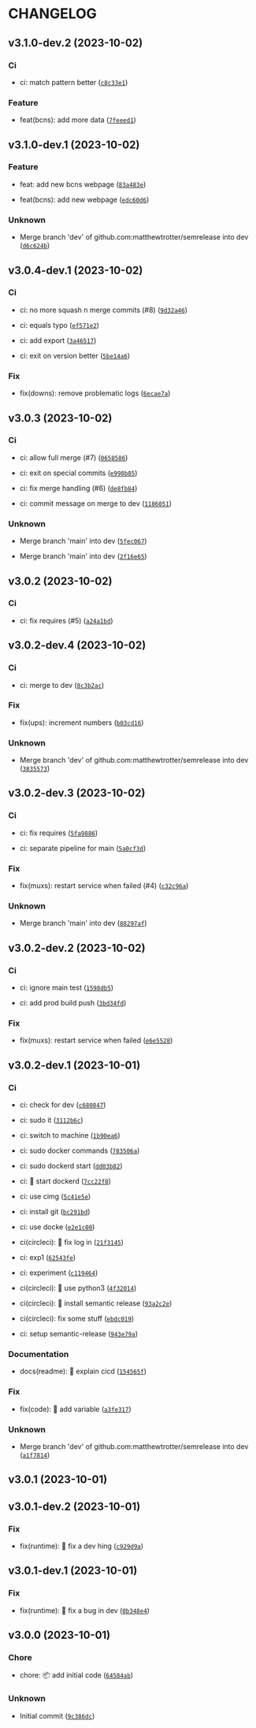 # CHANGELOG



## v3.1.0-dev.2 (2023-10-02)

### Ci

* ci: match pattern better ([`c8c33e1`](https://github.com/matthewtrotter/semrelease/commit/c8c33e19b3370127f649b7e26266baf553192919))

### Feature

* feat(bcns): add more data ([`7feeed1`](https://github.com/matthewtrotter/semrelease/commit/7feeed11f09c0e1c0cc44c80a3126f3333003dc1))


## v3.1.0-dev.1 (2023-10-02)

### Feature

* feat: add new bcns webpage ([`83a483e`](https://github.com/matthewtrotter/semrelease/commit/83a483e1b08e7379f318353006e559c222c46c18))

* feat(bcns): add new webpage ([`edc60d6`](https://github.com/matthewtrotter/semrelease/commit/edc60d691cede9a9ab06c3888926fd843035d883))

### Unknown

* Merge branch &#39;dev&#39; of github.com:matthewtrotter/semrelease into dev ([`d6c624b`](https://github.com/matthewtrotter/semrelease/commit/d6c624bbbfbb03cf65f848d7f2627e6b86fcf3ec))


## v3.0.4-dev.1 (2023-10-02)

### Ci

* ci: no more squash n merge commits (#8) ([`9d32a46`](https://github.com/matthewtrotter/semrelease/commit/9d32a464183318307e2f8f5f8143ff1a7798ba1d))

* ci: equals typo ([`ef571e2`](https://github.com/matthewtrotter/semrelease/commit/ef571e24dfcb4a44f59a197594d8dc273742e3d6))

* ci: add export ([`3a46517`](https://github.com/matthewtrotter/semrelease/commit/3a46517187c48b73730362047f9b4e6141f2db34))

* ci: exit on version better ([`5be14a6`](https://github.com/matthewtrotter/semrelease/commit/5be14a64118aac4729ca945aa9814324b0093c59))

### Fix

* fix(downs): remove problematic logs ([`6ecae7a`](https://github.com/matthewtrotter/semrelease/commit/6ecae7aecdd1c544f7c46e034e304cc5e1371f44))


## v3.0.3 (2023-10-02)

### Ci

* ci: allow full merge (#7) ([`0658586`](https://github.com/matthewtrotter/semrelease/commit/06585864c51b0af7c90abf1c953f33f4345ffacd))

* ci: exit on special commits ([`e998b85`](https://github.com/matthewtrotter/semrelease/commit/e998b8577ae8941ef94bb69a6f8d8f83f4b72eae))

* ci: fix merge handling (#6) ([`de8fb84`](https://github.com/matthewtrotter/semrelease/commit/de8fb8418b6b3d466d2e0b88418277d6b1e0ddef))

* ci: commit message on merge to dev ([`1186051`](https://github.com/matthewtrotter/semrelease/commit/1186051bbbced88742d39708be7784b6c88e53e9))

### Unknown

* Merge branch &#39;main&#39; into dev ([`5fec067`](https://github.com/matthewtrotter/semrelease/commit/5fec067a4de33493ff22dc80ea612ade97cec1d9))

* Merge branch &#39;main&#39; into dev ([`2f16e65`](https://github.com/matthewtrotter/semrelease/commit/2f16e6597ba57602236b1c1f2277177de1ce022d))


## v3.0.2 (2023-10-02)

### Ci

* ci: fix requires (#5) ([`a24a1bd`](https://github.com/matthewtrotter/semrelease/commit/a24a1bd1de562dbceaf4bc3ee9809de451b3b77f))


## v3.0.2-dev.4 (2023-10-02)

### Ci

* ci: merge to dev ([`8c3b2ac`](https://github.com/matthewtrotter/semrelease/commit/8c3b2acae3a51a340d249800b5cb86e962ef3994))

### Fix

* fix(ups): increment numbers ([`b03cd16`](https://github.com/matthewtrotter/semrelease/commit/b03cd165a4dbc4013fa67bd97742b811b7d71d8c))

### Unknown

* Merge branch &#39;dev&#39; of github.com:matthewtrotter/semrelease into dev ([`3835573`](https://github.com/matthewtrotter/semrelease/commit/38355732a438ae90c41760435ba62fdeb81be144))


## v3.0.2-dev.3 (2023-10-02)

### Ci

* ci: fix requires ([`5fa9886`](https://github.com/matthewtrotter/semrelease/commit/5fa98867d8f26d65164006393ddc3121a20ddb8e))

* ci: separate pipeline for main ([`5a0cf3d`](https://github.com/matthewtrotter/semrelease/commit/5a0cf3d0e55b4518c02dd737eccf9647372676db))

### Fix

* fix(muxs): restart service when failed (#4) ([`c32c96a`](https://github.com/matthewtrotter/semrelease/commit/c32c96a85555b3e9a1b809a58c4f40497112982b))

### Unknown

* Merge branch &#39;main&#39; into dev ([`88297af`](https://github.com/matthewtrotter/semrelease/commit/88297afd4c6be18f61e827b67c4c781af5e20bcd))


## v3.0.2-dev.2 (2023-10-02)

### Ci

* ci: ignore main test ([`1598db5`](https://github.com/matthewtrotter/semrelease/commit/1598db5483ba7e8ffc690056c8c1be5254b2c012))

* ci: add prod build push ([`3bd34fd`](https://github.com/matthewtrotter/semrelease/commit/3bd34fd5f2f3a645dcfa39a20ef1543006f5b285))

### Fix

* fix(muxs): restart service when failed ([`e6e5528`](https://github.com/matthewtrotter/semrelease/commit/e6e552820642f739b1362ebe9080f499449837d3))


## v3.0.2-dev.1 (2023-10-01)

### Ci

* ci: check for dev ([`c680847`](https://github.com/matthewtrotter/semrelease/commit/c6808479347793b8d2dcb86d1e77124fcc897af9))

* ci: sudo it ([`3112b6c`](https://github.com/matthewtrotter/semrelease/commit/3112b6c97b3f2e7620e89cae150df56fa8452930))

* ci: switch to machine ([`1b90ea6`](https://github.com/matthewtrotter/semrelease/commit/1b90ea67941f0f2a5de416dfeac44b9926c4cb14))

* ci: sudo docker commands ([`783506a`](https://github.com/matthewtrotter/semrelease/commit/783506a679e808002ce3f7d746f3c77102c37135))

* ci: sudo dockerd start ([`dd03b82`](https://github.com/matthewtrotter/semrelease/commit/dd03b82f7616a277c1eb33e5eb9560ba5141e853))

* ci: 💚 start dockerd ([`7cc22f8`](https://github.com/matthewtrotter/semrelease/commit/7cc22f8c12a40cad232a261a9a03a20a3ba0d57b))

* ci: use cimg ([`5c41e5e`](https://github.com/matthewtrotter/semrelease/commit/5c41e5e5f9d910c73750356ac265242948c0fc45))

* ci: install git ([`bc291bd`](https://github.com/matthewtrotter/semrelease/commit/bc291bd9b18e044b2cee97d24979668e9ed88aa3))

* ci: use docke ([`e2e1c00`](https://github.com/matthewtrotter/semrelease/commit/e2e1c00fdd56a2f1373b4e1c708691679f502ff7))

* ci(circleci): 💚 fix log in ([`21f3145`](https://github.com/matthewtrotter/semrelease/commit/21f3145dd0affb4b891ecd5783a67f7bbcfa9bc2))

* ci: exp1 ([`62543fe`](https://github.com/matthewtrotter/semrelease/commit/62543fe5cec78695ee69ff85bd765a9d9d742aa1))

* ci: experiment ([`c119464`](https://github.com/matthewtrotter/semrelease/commit/c11946438d92cb49ea9f60319387b09e6ef7d08f))

* ci(circleci): 💚 use python3 ([`4f32014`](https://github.com/matthewtrotter/semrelease/commit/4f320143f459c044431d544fd90a35036cdcb19d))

* ci(circleci): 💚 install semantic release ([`93a2c2e`](https://github.com/matthewtrotter/semrelease/commit/93a2c2eaf258f9c20343658f9b7ebe4467277aed))

* ci(circleci): fix some stuff ([`ebdc019`](https://github.com/matthewtrotter/semrelease/commit/ebdc0198e9757a858d1b81c3992dd6e7d1e22b5c))

* ci: setup semantic-release ([`943e79a`](https://github.com/matthewtrotter/semrelease/commit/943e79ac5c883654f2169d334fd4d8324031db09))

### Documentation

* docs(readme): 📝 explain cicd ([`154565f`](https://github.com/matthewtrotter/semrelease/commit/154565f0debfc524a4ff1c1eeb2433552995a13d))

### Fix

* fix(code): 🐛 add variable ([`a3fe317`](https://github.com/matthewtrotter/semrelease/commit/a3fe317c53d94a53f2ef568dfcbc296d45cb36f3))

### Unknown

* Merge branch &#39;dev&#39; of github.com:matthewtrotter/semrelease into dev ([`a1f7814`](https://github.com/matthewtrotter/semrelease/commit/a1f781457cc23381d92216420993c3d99f6c9e71))


## v3.0.1 (2023-10-01)


## v3.0.1-dev.2 (2023-10-01)

### Fix

* fix(runtime): 🐛 fix a dev hing ([`c929d9a`](https://github.com/matthewtrotter/semrelease/commit/c929d9acedde97d24ebc78bfd3e0906a12f2179f))


## v3.0.1-dev.1 (2023-10-01)

### Fix

* fix(runtime): 🐛 fix a bug in dev ([`0b348e4`](https://github.com/matthewtrotter/semrelease/commit/0b348e4f482faf6754378ccd56a1f358acce7eec))


## v3.0.0 (2023-10-01)

### Chore

* chore: 📦️ add initial code ([`64584ab`](https://github.com/matthewtrotter/semrelease/commit/64584aba93ffcdb731a4f91946cdbca7c5d149c6))

### Unknown

* Initial commit ([`9c386dc`](https://github.com/matthewtrotter/semrelease/commit/9c386dc21fa00ad9634d25ddb4907c4de20247f2))
